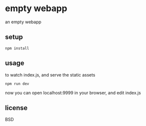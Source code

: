 # empty webapp

an empty webapp

## setup

    npm install

## usage

to watch index.js, and serve the static assets

    npm run dev

now you can open localhost:9999 in your browser, and edit index.js

## license

BSD
